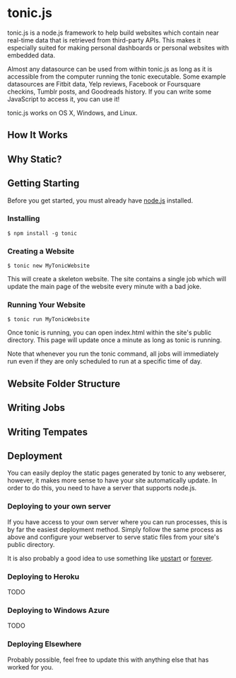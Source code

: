 tonic.js
=======

tonic.js is a node.js framework to help build websites which contain near real-time data that is retrieved from third-party APIs. This makes it especially suited for making personal dashboards or personal websites with embedded data.

Almost any datasource can be used from within tonic.js as long as it is accessible from the computer running the tonic executable. Some example datasources are Fitbit data, Yelp reviews, Facebook or Foursquare checkins, Tumblr posts, and Goodreads history. If you can write some JavaScript to access it, you can use it!

tonic.js works on OS X, Windows, and Linux.

How It Works
------------

Why Static?
-----------

Getting Starting
----------------

Before you get started, you must already have [node.js](http://nodejs.org/) installed.

### Installing
    $ npm install -g tonic

### Creating a Website
    $ tonic new MyTonicWebsite

This will create a skeleton website. The site contains a single job which will update the main page of the website every minute with a bad joke.

### Running Your Website
    $ tonic run MyTonicWebsite

Once tonic is running, you can open index.html within the site's public directory. This page will update once a minute as long as tonic is running.

Note that whenever you run the tonic command, all jobs will immediately run even if they are only scheduled to run at a specific time of day.

Website Folder Structure
------------------------

Writing Jobs
------------

Writing Tempates
----------------

Deployment
----------

You can easily deploy the static pages generated by tonic to any webserer, however, it makes more sense to have your site automatically update. In order to do this, you need to have a server that supports node.js.

### Deploying to your own server

If you have access to your own server where you can run processes, this is by far the easiest deployment method. Simply follow the same process as above and configure your webserver to serve static files from your site's public directory.

It is also probably a good idea to use something like [upstart](http://upstart.ubuntu.com/) or [forever](https://github.com/nodejitsu/forever).

### Deploying to Heroku

TODO

### Deploying to Windows Azure

TODO

### Deploying Elsewhere

Probably possible, feel free to update this with anything else that has worked for you.
